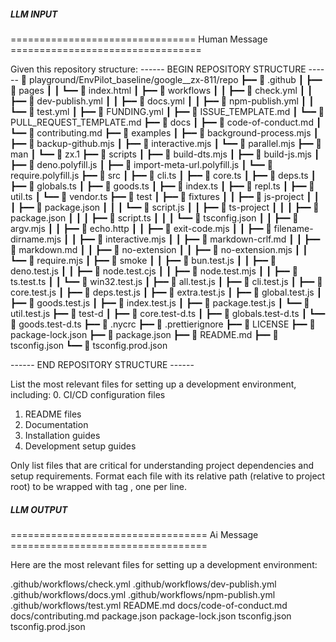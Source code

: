 ##### LLM INPUT #####
================================ Human Message =================================

Given this repository structure:
------ BEGIN REPOSITORY STRUCTURE ------
📂 playground/EnvPilot_baseline/google__zx-811/repo
┣━━ 📂 .github
┃   ┣━━ 📂 pages
┃   ┃   ┗━━ 📄 index.html
┃   ┣━━ 📂 workflows
┃   ┃   ┣━━ 📄 check.yml
┃   ┃   ┣━━ 📄 dev-publish.yml
┃   ┃   ┣━━ 📄 docs.yml
┃   ┃   ┣━━ 📄 npm-publish.yml
┃   ┃   ┗━━ 📄 test.yml
┃   ┣━━ 📄 FUNDING.yml
┃   ┣━━ 📄 ISSUE_TEMPLATE.md
┃   ┗━━ 📄 PULL_REQUEST_TEMPLATE.md
┣━━ 📂 docs
┃   ┣━━ 📄 code-of-conduct.md
┃   ┗━━ 📄 contributing.md
┣━━ 📂 examples
┃   ┣━━ 📄 background-process.mjs
┃   ┣━━ 📄 backup-github.mjs
┃   ┣━━ 📄 interactive.mjs
┃   ┗━━ 📄 parallel.mjs
┣━━ 📂 man
┃   ┗━━ 📄 zx.1
┣━━ 📂 scripts
┃   ┣━━ 📄 build-dts.mjs
┃   ┣━━ 📄 build-js.mjs
┃   ┣━━ 📄 deno.polyfill.js
┃   ┣━━ 📄 import-meta-url.polyfill.js
┃   ┗━━ 📄 require.polyfill.js
┣━━ 📂 src
┃   ┣━━ 📄 cli.ts
┃   ┣━━ 📄 core.ts
┃   ┣━━ 📄 deps.ts
┃   ┣━━ 📄 globals.ts
┃   ┣━━ 📄 goods.ts
┃   ┣━━ 📄 index.ts
┃   ┣━━ 📄 repl.ts
┃   ┣━━ 📄 util.ts
┃   ┗━━ 📄 vendor.ts
┣━━ 📂 test
┃   ┣━━ 📂 fixtures
┃   ┃   ┣━━ 📂 js-project
┃   ┃   ┃   ┣━━ 📄 package.json
┃   ┃   ┃   ┗━━ 📄 script.js
┃   ┃   ┣━━ 📂 ts-project
┃   ┃   ┃   ┣━━ 📄 package.json
┃   ┃   ┃   ┣━━ 📄 script.ts
┃   ┃   ┃   ┗━━ 📄 tsconfig.json
┃   ┃   ┣━━ 📄 argv.mjs
┃   ┃   ┣━━ 📄 echo.http
┃   ┃   ┣━━ 📄 exit-code.mjs
┃   ┃   ┣━━ 📄 filename-dirname.mjs
┃   ┃   ┣━━ 📄 interactive.mjs
┃   ┃   ┣━━ 📄 markdown-crlf.md
┃   ┃   ┣━━ 📄 markdown.md
┃   ┃   ┣━━ 📄 no-extension
┃   ┃   ┣━━ 📄 no-extension.mjs
┃   ┃   ┗━━ 📄 require.mjs
┃   ┣━━ 📂 smoke
┃   ┃   ┣━━ 📄 bun.test.js
┃   ┃   ┣━━ 📄 deno.test.js
┃   ┃   ┣━━ 📄 node.test.cjs
┃   ┃   ┣━━ 📄 node.test.mjs
┃   ┃   ┣━━ 📄 ts.test.ts
┃   ┃   ┗━━ 📄 win32.test.js
┃   ┣━━ 📄 all.test.js
┃   ┣━━ 📄 cli.test.js
┃   ┣━━ 📄 core.test.js
┃   ┣━━ 📄 deps.test.js
┃   ┣━━ 📄 extra.test.js
┃   ┣━━ 📄 global.test.js
┃   ┣━━ 📄 goods.test.js
┃   ┣━━ 📄 index.test.js
┃   ┣━━ 📄 package.test.js
┃   ┗━━ 📄 util.test.js
┣━━ 📂 test-d
┃   ┣━━ 📄 core.test-d.ts
┃   ┣━━ 📄 globals.test-d.ts
┃   ┗━━ 📄 goods.test-d.ts
┣━━ 📄 .nycrc
┣━━ 📄 .prettierignore
┣━━ 📄 LICENSE
┣━━ 📄 package-lock.json
┣━━ 📄 package.json
┣━━ 📄 README.md
┣━━ 📄 tsconfig.json
┗━━ 📄 tsconfig.prod.json

------ END REPOSITORY STRUCTURE ------

List the most relevant files for setting up a development environment, including:
0. CI/CD configuration files
1. README files
2. Documentation
3. Installation guides
4. Development setup guides

Only list files that are critical for understanding project dependencies and setup requirements.
Format each file with its relative path (relative to project root) to be wrapped with tag <file> </file>, one per line.
##### LLM OUTPUT #####
================================== Ai Message ==================================

Here are the most relevant files for setting up a development environment:

<file>.github/workflows/check.yml</file>
<file>.github/workflows/dev-publish.yml</file>
<file>.github/workflows/docs.yml</file>
<file>.github/workflows/npm-publish.yml</file>
<file>.github/workflows/test.yml</file>
<file>README.md</file>
<file>docs/code-of-conduct.md</file>
<file>docs/contributing.md</file>
<file>package.json</file>
<file>package-lock.json</file>
<file>tsconfig.json</file>
<file>tsconfig.prod.json</file>